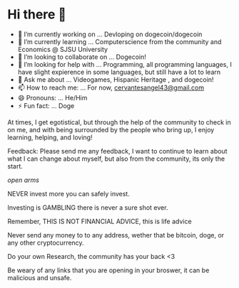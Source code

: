 # Hi there 👋
- 🔭 I’m currently working on ...
    Devloping on dogecoin/dogecoin
- 🌱 I’m currently learning ...
   Computerscience from the community and Economics @ SJSU University
- 👯 I’m looking to collaborate on ...
    Dogecoin!
- 🤔 I’m looking for help with ...
    Programming, all programming languages, I have slight expierence in some languages, but still have a lot to learn
- 💬 Ask me about ...
    Videogames, Hispanic Heritage , and dogecoin!
- 📫 How to reach me: ...
    For now, cervantesangel43@gmail.com
- 😄 Pronouns: ...
    He/Him
- ⚡ Fun fact: ... Doge 
    
At times, I get egotistical, but through the help of the community to check in on me, and with being surrounded by the people who bring up, 
I enjoy learning, helping, and loving!

Feedback: Please send me any feedback, I want to continue to learn about what I can change about myself, but also from the community, its only the start. 

*open arms*

NEVER invest more you can safely invest.

Investing is GAMBLING there is never a sure shot ever.

Remember, THIS IS NOT FINANCIAL ADVICE, this is life advice 

Never send any money to to any address, wether that be bitcoin, doge, or any other cryptocurrency. 

Do your own Research, the community has your back <3

Be weary of any links that you are opening in your broswer, it can be malicious and unsafe. 
#
